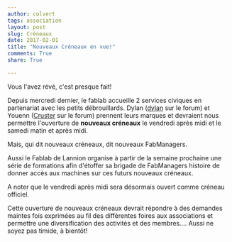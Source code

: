 ```yaml
---
author: colvert
tags: association
layout: post
slug: Créneaux
date: 2017-02-01
title: "Nouveaux Créneaux en vue!"
comments: True
share: True

---
```


Vous l'avez révé, c'est presque fait!

Depuis mercredi dernier, le fablab accueille 2 services civiques en partenariat
avec les petits débrouillards.
Dylan ([dylan](http://forum.fablab-lannion.org/memberlist.php?mode=viewprofile&u=545) sur le forum) et Youenn ([Cruster](http://forum.fablab-lannion.org/memberlist.php?mode=viewprofile&u=551) sur le forum) prennent leurs marques et devraient nous permettre l'ouverture de **nouveaux créneaux** le vendredi après midi et le samedi matin et après midi.

Mais, qui dit nouveaux créneaux, dit nouveaux FabManagers.

Aussi le Fablab de Lannion organise à partir de la semaine prochaine une série de formations afin d'étoffer sa brigade de FabManagers histoire de donner accès aux machines sur ces futurs nouveaux créneaux.

A noter que le vendredi après midi sera désormais ouvert comme créneau officiel.

Cette ouverture de nouveaux créneaux devrait répondre à des demandes maintes fois exprimées au fil des différentes foires aux associations et permettre une diversification des activités et des membres....
Aussi ne soyez pas timide, à bientôt!
